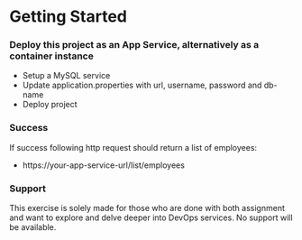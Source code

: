 # Getting Started

### Deploy this project as an App Service, alternatively as a container instance

* Setup a MySQL service
* Update application.properties with url, username, password and db-name
* Deploy project

### Success
If success following http request should return
a list of employees:

* https://your-app-service-url/list/employees

### Support

This exercise is solely made for those who are done
with both assignment and want to explore and delve deeper into DevOps
services. No support will be available.

